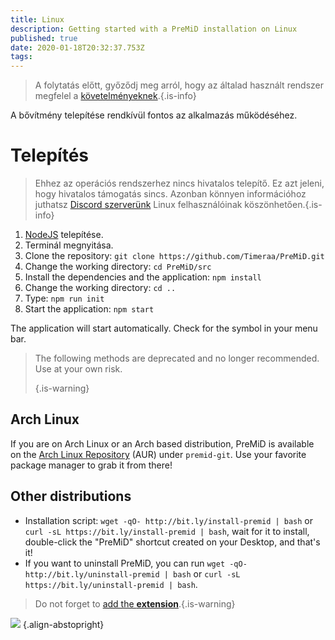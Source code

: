 ```yaml
---
title: Linux
description: Getting started with a PreMiD installation on Linux
published: true
date: 2020-01-18T20:32:37.753Z
tags:
---
```


> A folytatás előtt, győződj meg arról, hogy az általad használt rendszer megfelel a [követelményeknek](/install/requirements).{.is-info}

A bővítmény telepítése rendkívül fontos az alkalmazás működéséhez.

# Telepítés
> Ehhez az operációs rendszerhez nincs hivatalos telepítő. Ez azt jeleni, hogy hivatalos támogatás sincs. Azonban könnyen információhoz juthatsz [Discord szerverünk](https://discord.gg/premid/) Linux felhasználóinak köszönhetően.{.is-info}

1. [NodeJS](https://nodejs.org/en/) telepítése.
2. Terminál megnyitása.
3. Clone the repository: `git clone https://github.com/Timeraa/PreMiD.git`
4. Change the working directory: `cd PreMiD/src`
5. Install the dependencies and the application: `npm install`
6. Change the working directory: `cd ..`
7. Type: `npm run init`
8. Start the application: `npm start`

The application will start automatically. Check for the symbol in your menu bar.

> The following methods are deprecated and no longer recommended. Use at your own risk. 
> 
> {.is-warning}

## Arch Linux
If you are on Arch Linux or an Arch based distribution, PreMiD is available on the [Arch Linux Repository](https://aur.archlinux.org/packages/premid-git/) (AUR) under `premid-git`. Use your favorite package manager to grab it from there!

## Other distributions
- Installation script: `wget -qO- http://bit.ly/install-premid | bash` or `curl -sL https://bit.ly/install-premid | bash`, wait for it to install, double-click the "PreMiD" shortcut created on your Desktop, and that's it!
- If you want to uninstall PreMiD, you can run `wget -qO- http://bit.ly/uninstall-premid | bash` or `curl -sL https://bit.ly/uninstall-premid | bash`.

> Do not forget to [add the **extension**](/install).{.is-warning}

![](https://a.icons8.com/TqgWTTfw/Oy7xHF/svg.svg) {.align-abstopright}